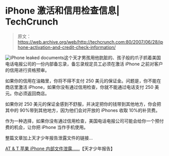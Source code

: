 # iPhone 激活和信用检查信息| TechCrunch

> 原文：<https://web.archive.org/web/http://techcrunch.com:80/2007/06/28/iphone-activation-and-credit-check-information/>

![iPhone leaked documents](img/6e97c5e05645584129480c9ae82d8176.png)这个天才男孩用他肮脏的、孩子般的爪子抓着美国电话电报公司的一份内部备忘录，备忘录规定员工必须在激活 iPhone 之前对客户的信用进行资格预审。

如果你的信用在油箱里，你将不得不支付 250 美元的保证金。问题是，你不能在商店里激活 iPhone，如果你没有通过信用检查，你就不能通过电话支付 250 美元。你必须返回商店。

如果你对 250 美元的保证金感到不舒服，并决定把你的钱带到其他地方，你会把其中的 90%带到其他地方，因为他们会对开放的 iPhones 收取 10%的补货费。

作为一种选择，如果你没有通过信用检查，美国电话电报公司可能会给你一个预付费的机会，让你把 iPhone 当作手机使用。

整篇文章加上天才少年报告泄露文件的链接…

[AT & T 苹果 iPhone 内部文件泄露……](https://web.archive.org/web/20150518135554/http://www.boygeniusreport.com/2007/06/28/att-internal-apple-iphone-document-leaked-prepaid-iphones-unboxing-credit-checks-and-more/)【天才少年报告】